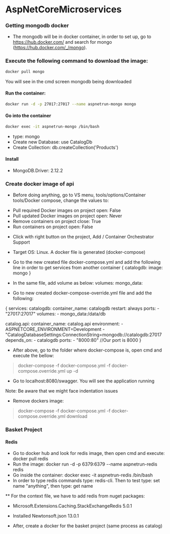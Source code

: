 # AspNetCoreMicroservices

### Getting mongodb docker
* The mongodb will be in docker container, in order to set up, go to https://hub.docker.com/ and search for mongo (https://hub.docker.com/_/mongo). 


### Execute the following command to download the image: 
```bash 
docker pull mongo
```

You will see in the cmd screen mongodb being downloaded

#### Run the container:

```bash 
docker run -d -p 27017:27017 --name aspnetrun-mongo mongo
```

#### Go into the container
```bash 
docker exec -it aspnetrun-mongo /bin/bash
```
* type: mongo
* Create new Database: use CatalogDb
* Create Collection: db.createCollection('Products')

#### Install

* MongoDB.Driver: 2.12.2


### Create docker image of api
* Before doing anything, go to VS menu, tools/options/Container tools/Docker compose, change the values to:
 - Pull required Docker images on project open: False
 - Pull updated Docker images on project open: Never
 - Remove containers on project close: True
 - Run containers on project open: False

 * Click with right button on the project, Add / Container Orchestrator Support
 * Target OS: Linux. A docker file is generated (docker-compose)
 * Go to the new created file docker-compose.yml and add the following line in order to get services from another container
 {
     catalogdb:
       image: mongo
 }
 
 * In the same file, add volume as below:
 volumes:
   mongo_data:

 * Go to new created docker-compose-override.yml file and add the following:

 {
services:
  catalogdb:
    container_name: catalogdb
    restart: always
    ports:
      - "27017:27017" 
    volumes:
      - mongo_data:/data/db

  catalog.api:
    container_name: catalog.api
    environment:
      - ASPNETCORE_ENVIRONMENT=Development
      - "CatalogDatabaseSettings:ConnectionString=mongodb://catalogdb:27017
    depends_on:
      - catalogdb
    ports:
      - "8000:80" //Our port is 8000
 }

 * After above, go to the folder where docker-compose is, open cmd and execute the bellow:
 > docker-compose -f docker-compose.yml -f docker-compose.override.yml up -d
 
 
 * Go to localhost:8080/swagger. You will see the application running

 Note: Be aware that we might face indentation issues
 
  * Remove dockers image:
 > docker-compose -f docker-compose.yml -f docker-compose.override.yml download
 
 
### Basket Project

#### Redis
* Go to docker hub and look for redis image, then open cmd and execute: docker pull redis
* Run the image: docker run -d -p 6379:6379 --name aspnetrun-redis redis
* Go inside the container: docker exec -it aspnetrun-redis /bin/bash
* In order to type redis commands type: redis-cli. Then to test type: set name "anything", then type: get name

 ** For the context file, we have to add redis from nuget packages: 
 * Microsoft.Extensions.Caching.StackExchangeRedis 5.0.1
 * Installed Newtonsoft.json 13.0.1


 * After, create a docker for the basket project (same process as catalog)
